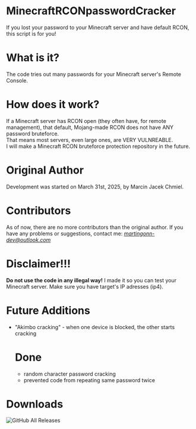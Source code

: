 # MinecraftRCONpasswordCracker
If you lost your password to your Minecraft server and have default RCON, this script is for you!
# What is it?
The code tries out many passwords for your Minecraft server's Remote Console.
# How does it work?
If a Minecraft server has RCON open (they often have, for remote management), that default, Mojang-made RCON does not have ANY password bruteforce.
<br> That means most servers, even large ones, are VERY VULNREABLE.
<br> I will make a Minecraft RCON bruteforce protection repository in the future.
# Original Author 
Development was started on March 31st, 2025, by Marcin Jacek Chmiel.
# Contributors 
As of now, there are no more contributors than the original author.
If you have any problems or suggestions, contact me: *martingonn-dev@outlook.com*
# Disclaimer!!!
**Do not use the code in any illegal way!** I made it so you can test your Minecraft server.
Make sure you have target's IP adresses (ip4).

# Future Additions
* "Akimbo cracking" - when one device is blocked, the other starts cracking
  # Done
  * random character password cracking
  * prevented code from repeating same password twice

# Downloads
![GitHub All Releases](https://img.shields.io/github/downloads/Martingonn/MinecraftRCONcracker/total)

